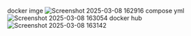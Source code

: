 docker imge
![Screenshot 2025-03-08 162916](https://github.com/user-attachments/assets/851c6177-1a70-46c0-bb88-e558df914156)
compose yml
![Screenshot 2025-03-08 163054](https://github.com/user-attachments/assets/c3ae0f22-8b88-4f03-9eed-0aa12a546b10)
docker hub
![Screenshot 2025-03-08 163142](https://github.com/user-attachments/assets/44258048-80c2-4867-be0a-36f458a0f7df)
